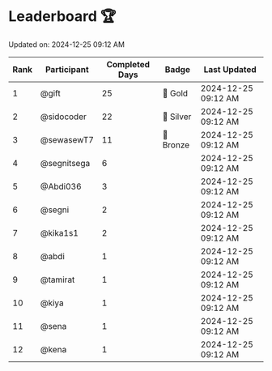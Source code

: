 # Leaderboard 🏆

Updated on: 2024-12-25 09:12 AM

| Rank | Participant       | Completed Days | Badge      | Last Updated         |
|------|-------------------|----------------|------------|----------------------|
| 1    | @gift             | 25             | 🏅 Gold     | 2024-12-25 09:12 AM |
| 2    | @sidocoder        | 22             | 🥈 Silver   | 2024-12-25 09:12 AM |
| 3    | @sewasewT7        | 11             | 🥉 Bronze   | 2024-12-25 09:12 AM |
| 4    | @segnitsega       | 6              |            | 2024-12-25 09:12 AM |
| 5    | @Abdi036          | 3              |            | 2024-12-25 09:12 AM |
| 6    | @segni            | 2              |            | 2024-12-25 09:12 AM |
| 7    | @kika1s1          | 2              |            | 2024-12-25 09:12 AM |
| 8    | @abdi             | 1              |            | 2024-12-25 09:12 AM |
| 9    | @tamirat          | 1              |            | 2024-12-25 09:12 AM |
| 10   | @kiya             | 1              |            | 2024-12-25 09:12 AM |
| 11   | @sena             | 1              |            | 2024-12-25 09:12 AM |
| 12   | @kena             | 1              |            | 2024-12-25 09:12 AM |
